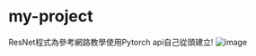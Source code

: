 # my-project
ResNet程式為參考網路教學使用Pytorch api自己從頭建立!
![image](https://user-images.githubusercontent.com/64577065/169971294-a4b22039-f6b2-4294-aaf9-2c48204755ba.png)
